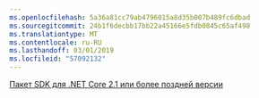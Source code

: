 ```yaml
---
ms.openlocfilehash: 5a36a81cc79ab4796015a8d35b007b489fc6dbad
ms.sourcegitcommit: 24b1f6decbb17bb22a45166e5fdb0845c65af498
ms.translationtype: MT
ms.contentlocale: ru-RU
ms.lasthandoff: 03/01/2019
ms.locfileid: "57092132"
---
```

[Пакет SDK для .NET Core 2.1 или более поздней версии](https://www.microsoft.com/net/download/all)
